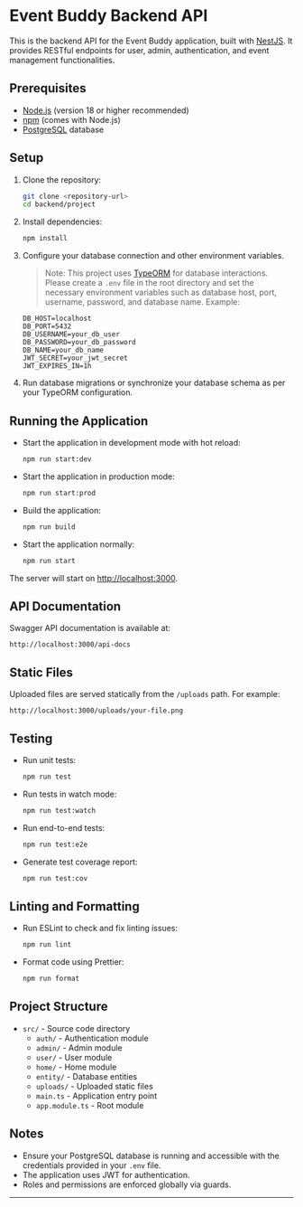 # Event Buddy Backend API

This is the backend API for the Event Buddy application, built with [NestJS](https://nestjs.com/). It provides RESTful endpoints for user, admin, authentication, and event management functionalities.

## Prerequisites

- [Node.js](https://nodejs.org/) (version 18 or higher recommended)
- [npm](https://www.npmjs.com/) (comes with Node.js)
- [PostgreSQL](https://www.postgresql.org/) database

## Setup

1. Clone the repository:

   ```bash
   git clone <repository-url>
   cd backend/project
   ```

2. Install dependencies:

   ```bash
   npm install
   ```

3. Configure your database connection and other environment variables.

   > Note: This project uses [TypeORM](https://typeorm.io/) for database interactions. Please create a `.env` file in the root directory and set the necessary environment variables such as database host, port, username, password, and database name. Example:

   ```
   DB_HOST=localhost
   DB_PORT=5432
   DB_USERNAME=your_db_user
   DB_PASSWORD=your_db_password
   DB_NAME=your_db_name
   JWT_SECRET=your_jwt_secret
   JWT_EXPIRES_IN=1h
   ```

4. Run database migrations or synchronize your database schema as per your TypeORM configuration.

## Running the Application

- Start the application in development mode with hot reload:

  ```bash
  npm run start:dev
  ```

- Start the application in production mode:

  ```bash
  npm run start:prod
  ```

- Build the application:

  ```bash
  npm run build
  ```

- Start the application normally:

  ```bash
  npm run start
  ```

The server will start on [http://localhost:3000](http://localhost:3000).

## API Documentation

Swagger API documentation is available at:

```
http://localhost:3000/api-docs
```

## Static Files

Uploaded files are served statically from the `/uploads` path. For example:

```
http://localhost:3000/uploads/your-file.png
```

## Testing

- Run unit tests:

  ```bash
  npm run test
  ```

- Run tests in watch mode:

  ```bash
  npm run test:watch
  ```

- Run end-to-end tests:

  ```bash
  npm run test:e2e
  ```

- Generate test coverage report:

  ```bash
  npm run test:cov
  ```

## Linting and Formatting

- Run ESLint to check and fix linting issues:

  ```bash
  npm run lint
  ```

- Format code using Prettier:

  ```bash
  npm run format
  ```

## Project Structure

- `src/` - Source code directory
  - `auth/` - Authentication module
  - `admin/` - Admin module
  - `user/` - User module
  - `home/` - Home module
  - `entity/` - Database entities
  - `uploads/` - Uploaded static files
  - `main.ts` - Application entry point
  - `app.module.ts` - Root module

## Notes

- Ensure your PostgreSQL database is running and accessible with the credentials provided in your `.env` file.
- The application uses JWT for authentication.
- Roles and permissions are enforced globally via guards.

---
